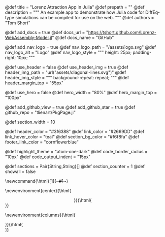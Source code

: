 @def title       = "Lorenz Attraction App in Julia"
@def prepath     = ""
@def description = """
                   An example app to demonstrate how Julia code for DiffEq-type 
                   simulations can be compiled for use on the web.
                   """
@def authors     = "Tom Short"

<!--  NAVBAR SPECS
  NOTE:
  - add_docs:  whether to add a pointer to your docs website
  - docs_url:  the url of the docs website (ignored if add_docs=false)
  - docs_name: how the link should be named in the navbar

  - add_nav_logo:  whether to add a logo left of the package name
  - nav_logo_path: where the logo is
-->
@def add_docs  = true
@def docs_url  = "https://tshort.github.com/Lorenz-WebAssembly-Model.jl"
@def docs_name = "GitHub"

@def add_nav_logo   = true
@def nav_logo_path  = "/assets/logo.svg"
@def nav_logo_alt   = "Logo"
@def nav_logo_style = """
                      height:         25px;
                      padding-right:  10px;
                      """

<!-- HEADER SPECS
  NOTE:
  - use_header:         if false, toggle the header off completely
  - use_header_img:     to use an image as background for the header
  - header_img_path:    either a path to an asset or a SVG like here. Note that
                        the path must be CSS-compatible.
  - header_img_style:   additional styling, for instance whether to repeat
                        or not. For a SVG pattern, use repeat, otherwise use
                        no-repeat.
  - header_margin_top:  vertical margin above the header, if <= 55px there will
                        be no white space, if >= 60 px, there will be white
                        space between the navbar and the header. (Ideally
                        don't pick a value between the two as the exact
                        look is browser dependent). When use_hero = true,
                        hero_margin_top is used instead.

  - use_hero:           if false, main bar stretches from left to right
                        otherwise boxed
  - hero_width:         width of the hero, for instance 80% will mean the
                        hero will stretch over 80% of the width of the page.
  - hero_margin_top     used instead of header_margin_top if use_hero is true

  - add_github_view:    whether to add a "View on GitHub" button in header
  - add_github_star:    whether to add a "Star this package" button in header
  - github_repo:        path to the GitHub repo for the GitHub button
-->
@def use_header         = false
@def use_header_img     = true
@def header_img_path    = "url(\"assets/diagonal-lines.svg\")"
@def header_img_style   = """
                          background-repeat: repeat;
                          """
@def header_margin_top  = "55px" <!-- 55-60px ~ touching nav bar -->

@def use_hero           = false
@def hero_width         = "80%"
@def hero_margin_top    = "100px"

@def add_github_view  = true
@def add_github_star  = true
@def github_repo      = "tlienart/PkgPage.jl"

<!-- SECTION LAYOUT
NOTE:
  - section_width:  integer number to control the default width of sections
                    you can also set it for individual sections by specifying
                    the width argument: `\begin{:section, ..., width=10}`.
-->
@def section_width = 10

<!-- COLOR PALETTE
You can use Hex, RGB or SVG color names; these tools are useful to choose:
  - color wheel: https://developer.mozilla.org/en-US/docs/Web/CSS/CSS_Colors/Color_picker_tool
  - color names: https://developer.mozilla.org/en-US/docs/Web/CSS/color_value

NOTE:
  - header_color:      background color of the header
  - link_color:        color of links
  - link_hover_color:  color of links when hovered
  - section_bg_color:  background color of "secondary" sections to help
                       visually separate between sections.
  - footer_link_color: color of links in the footer
-->
@def header_color       = "#3f6388"
@def link_color         = "#2669DD"
@def link_hover_color   = "teal"
@def section_bg_color   = "#f6f8fa"
@def footer_link_color  = "cornflowerblue"

<!-- CODE LAYOUT
NOTE:
  - highlight_theme:    theme for the code, pick one from
                        https://highlightjs.org/static/demo/ for instance
                        "github" or "atom-one-dark"; use lower case and replace
                        spaces with `-`.
  - code_border_radius: how rounded the corners of code blocks should be
  - code_output_indent: how much left-identation to add for "output blocks"
                        (results of the evaluation of code blocks), use 0 if
                        you don't want indentation.
-->
@def highlight_theme    = "atom-one-dark"
@def code_border_radius = "10px"
@def code_output_indent = "15px"


<!-- YOUR DEFINITIONS
See franklinjl.org for more information on how to introduce your own
definitions and how they can be useful.
-->


<!-- INTERNAL DEFINITIONS =====================================================
===============================================================================
These definitions are important for the good functioning of some of the
commands that are defined and used in PkgPage.jl
-->
@def sections        = Pair{String,String}[]
@def section_counter = 1
@def showall         = false

\newcommand{\html}[1]{~~~#1~~~}

\newenvironment{center}{\html{<div style="text-align:center;">}}{\html{</div>}}

\newenvironment{columns}{\html{<div class="container"><div class="row">}}{\html{</div></div>}}
